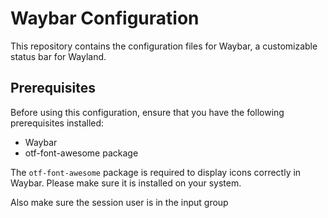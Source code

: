 # Waybar Configuration

This repository contains the configuration files for Waybar, a customizable status bar for Wayland.

## Prerequisites

Before using this configuration, ensure that you have the following prerequisites installed:

- Waybar
- otf-font-awesome package

The `otf-font-awesome` package is required to display icons correctly in Waybar. Please make sure it is installed on your system.

Also make sure the session user is in the input group
